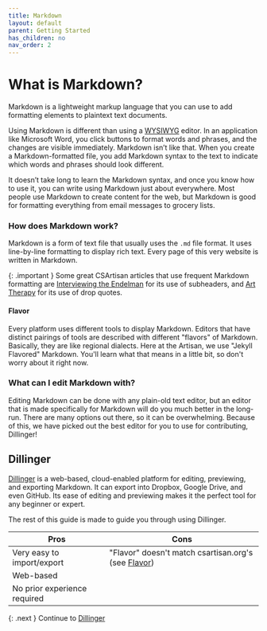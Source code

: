 ```yaml
---
title: Markdown
layout: default
parent: Getting Started
has_children: no
nav_order: 2
---
```

# What is Markdown?

Markdown is a lightweight markup language that you can use to add formatting elements to plaintext text documents. 

Using Markdown is different than using a [WYSIWYG](https://en.wikipedia.org/wiki/WYSIWYG) editor. In an application like Microsoft Word, you click buttons to format words and phrases, and the changes are visible immediately. Markdown isn’t like that. When you create a Markdown-formatted file, you add Markdown syntax to the text to indicate which words and phrases should look different.

It doesn’t take long to learn the Markdown syntax, and once you know how to use it, you can write using Markdown just about everywhere. Most people use Markdown to create content for the web, but Markdown is good for formatting everything from email messages to grocery lists.

### How does Markdown work?

Markdown is a form of text file that usually uses the `.md` file format. It uses line-by-line formatting to display rich text. Every page of this very website is written in Markdown. 

{: .important }
Some great CSArtisan articles that use frequent Markdown formatting are [Interviewing the Endelman](https://csartisan.github.io/interviewing-the-endelman/) for its use of subheaders, and [Art Therapy](https://csartisan.github.io/art-therapy/) for its use of drop quotes. 

#### Flavor

Every platform uses different tools to display Markdown. Editors that have distinct pairings of tools are described with different "flavors" of Markdown. Basically, they are like regional dialects. Here at the Artisan, we use "Jekyll Flavored" Markdown. You'll learn what that means in a little bit, so don't worry about it right now.

### What can I edit Markdown with?

Editing Markdown can be done with any plain-old text editor, but an editor that is made specifically for Markdown will do you much better in the long-run. There are many options out there, so it can be overwhelming. Because of this, we have picked out the best editor for you to use for contributing, Dillinger!

## Dillinger
[Dillinger](https://dillinger.io) is a web-based, cloud-enabled platform for editing, previewing, and exporting Markdown. It can export into Dropbox, Google Drive, and even GitHub. Its ease of editing and previewing makes it the perfect tool for any beginner or expert. 

The rest of this guide is made to guide you through using Dillinger.

|Pros |Cons |
|-----|-----|
Very easy to import/export    |  "Flavor" doesn't match csartisan.org's (see [Flavor](md#flavor))
Web-based                     |  
No prior experience required  |  

{: .next }
Continue to [Dillinger](dillinger) 
